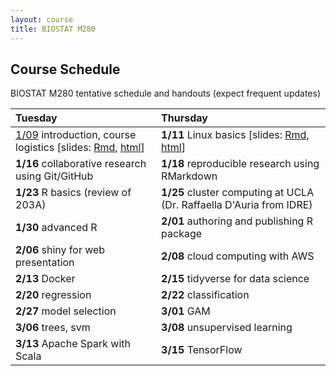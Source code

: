 ```yaml
---
layout: course
title: BIOSTAT M280
---
```


## Course Schedule

BIOSTAT M280 tentative schedule and handouts (expect frequent updates)


| Tuesday | Thursday |
|:-----------|:------------|
| [1/09](http://hua-zhou.github.io/teaching/biostatm280-2018winter/biostatm280winter2018/2018/01/09/first-day.html) introduction, course logistics \[slides: [Rmd](./slides/01-intro/intro.Rmd), [html](./slides/01-intro/intro.html)\] | **1/11** Linux basics \[slides: [Rmd](./slides/02-linux/linux.Rmd), [html](./slides/02-linux/linux.html)\] |
| **1/16** collaborative research using Git/GitHub | **1/18** reproducible research using RMarkdown |
| **1/23** R basics (review of 203A) | **1/25** cluster computing at UCLA (Dr. Raffaella D'Auria from IDRE) |
| **1/30** advanced R | **2/01** authoring and publishing R package |
| **2/06** shiny for web presentation | **2/08** cloud computing with AWS |
| **2/13** Docker | **2/15** tidyverse for data science |
| **2/20** regression | **2/22** classification |
| **2/27** model selection | **3/01** GAM |
| **3/06** trees, svm | **3/08** unsupervised learning |
| **3/13** Apache Spark with Scala | **3/15** TensorFlow |
